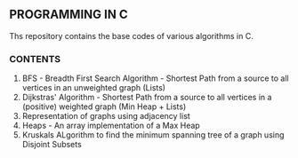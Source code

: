 ## PROGRAMMING IN C

Ths repository contains the base codes of various algorithms in C.

### CONTENTS

1. BFS - Breadth First Search Algorithm - Shortest Path from a source to all vertices in an unweighted graph (Lists)
2. Dijkstras' Algorithm - Shortest Path from a source to all vertices in a (positive) weighted graph (Min Heap + Lists)
3. Representation of graphs using adjacency list
4. Heaps - An array implementation of a Max Heap 
5. Kruskals ALgorithm to find the minimum spanning tree of a graph using Disjoint Subsets

